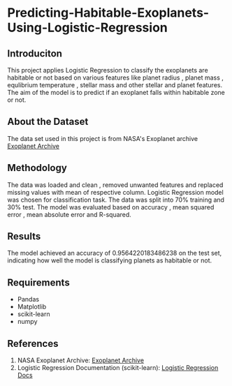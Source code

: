 # Predicting-Habitable-Exoplanets-Using-Logistic-Regression

## Introduciton 
This project applies Logistic Regression to classify the exoplanets are habitable or not based on various features like planet radius , planet mass , equlibrium temperature , stellar mass and other stellar and planet features. The aim of the model is to predict if an exoplanet falls within habitable zone or not. 

## About the Dataset 
The data set used in this project is from NASA's Exoplanet archive [Exoplanet Archive](https://exoplanetarchive.ipac.caltech.edu/)

## Methodology 
The data was loaded and clean , removed unwanted features and replaced missing values with mean of respective column. Logistic Regression model was chosen for classification task. The data was split into 70% training and 30% test. The model was evaluated based on accuracy , mean squared error , mean absolute error and R-squared. 

## Results 
The model achieved an accuracy of 0.9564220183486238 on the test set, indicating how well the model is classifying planets as habitable or not. 

## Requirements 
- Pandas
- Matplotlib
- scikit-learn
- numpy

## References
1. NASA Exoplanet Archive: [Exoplanet Archive](https://exoplanetarchive.ipac.caltech.edu/)
2. Logistic Regression Documentation (scikit-learn): [Logistic Regression Docs](https://scikit-learn.org/stable/modules/generated/sklearn.linear_model.LogisticRegression.html)

